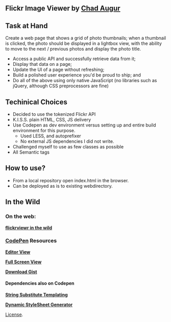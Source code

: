 Flickr Image Viewer by [Chad Augur](http://codepen.io/augur) 
------------------
## Task at Hand
Create a web page that shows a grid of photo thumbnails; when a thumbnail is clicked, the photo should be displayed in a lightbox view, with the ability to move to the next / previous photos and display the photo title.

- Access a public API and successfully retrieve data from it;
- Display that data on a page;
- Update the UI of a page without refreshing;
- Build a polished user experience you'd be proud to ship; and
- Do all of the above using only native JavaScript (no libraries such as jQuery, although CSS preprocessors are fine)

## Techinical Choices

- Decided to use the tokenized Flickr API
- K.I.S.S. plain HTML, CSS, JS delivery
- Use Codepen as dev environment versus setting up and entire build environment for this purpose. 
  - Used LESS, and autoprefixer
  - No external JS dependencies I did not write.
- Challenged myself to use as few classes as possible
- All Semantic tags

## How to use?
- From a local repository open index.html in the browser. 
- Can be deployed as is to existing webdirectory. 

## In the Wild
### On the web:
**[flickrviewr in the wild](http://fridaze.com)**

### [CodePen](http://codepen.io/) Resources
**[Editor View](http://codepen.io/augur/pen/4f8ef43cb704be022875888f5c1e0447)**

**[Full Screen View](http://codepen.io/augur/full/4f8ef43cb704be022875888f5c1e0447)**

**[Download Gist](https://gist.github.com/augurone/363a6e2d2f7a8c3cf98146f1db0073c6/archive/fe3bcbf1dff9857f12bcd14d173125273ebf8ed7.zip)**

#### Dependencies also on Codepen
**[String Substitute Templating](http://codepen.io/augur/pen/LZWZpE)**

**[Dynamic StyleSheet Generator](http://codepen.io/augur/pen/wWoYXr)**

[License](http://codepen.io/augur/pen/4f8ef43cb704be022875888f5c1e0447/license).
